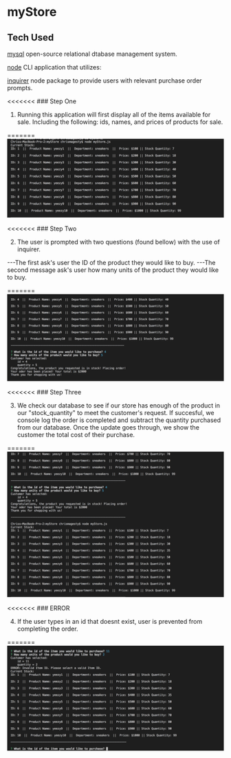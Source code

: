 # myStore


## Tech Used


[mysql](https://www.npmjs.com/package/moment) open-source relational dtabase management system.

[node](https://nodejs.org/en/) CLI application that utilizes:

[inquirer](https://www.npmjs.com/package/inquirer) node package to provide users with relevant purchase order prompts.



<<<<<<< ### Step One

1) Running this application will first display all of the items available for sale. Including the following:
 ids, names, and prices of products for sale.




=======
![](images/1.png)

<<<<<<< ### Step Two

2) The user is prompted with two questions (found bellow) with the use of inquirer.

---The first ask's user the ID of the product they would like to buy.
---The second message ask's user how many units of the product they would like to buy.




=======
![](images/2.png)


<<<<<<< ### Step Three

3) We check our database to see if our store has enough of the product in our "stock_quantity" to meet the customer's request. If succesful, we console log the order is completed and subtract the quantity purchased from our database.
Once the update goes through, we show the customer the total cost of their purchase.



=======
![](images/3.png)


<<<<<<< ### ERROR


4) If the user types in an id that doesnt exist, user is prevented from completing the order.

=======
![](images/4.png)
